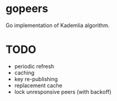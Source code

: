 # gopeers
Go implementation of Kademlia algorithm.

# TODO
- periodic refresh
- caching
- key re-publishing
- replacement cache
- lock unresponsive peers (with backoff)
